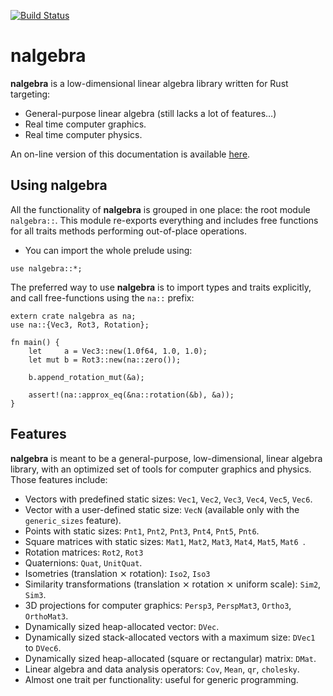 [![Build Status](https://travis-ci.org/sebcrozet/nalgebra.svg?branch=master)](https://travis-ci.org/sebcrozet/nalgebra)

nalgebra
========

**nalgebra** is a low-dimensional linear algebra library written for Rust targeting:

* General-purpose linear algebra (still lacks a lot of features…)
* Real time computer graphics.
* Real time computer physics.

An on-line version of this documentation is available [here](http://nalgebra.org/doc/nalgebra).

## Using **nalgebra**
All the functionality of **nalgebra** is grouped in one place: the root module `nalgebra::`.  This
module re-exports everything and includes free functions for all traits methods performing
out-of-place operations.

* You can import the whole prelude using:

```.ignore
use nalgebra::*;
```

The preferred way to use **nalgebra** is to import types and traits explicitly, and call
free-functions using the `na::` prefix:

```.rust
extern crate nalgebra as na;
use na::{Vec3, Rot3, Rotation};

fn main() {
    let     a = Vec3::new(1.0f64, 1.0, 1.0);
    let mut b = Rot3::new(na::zero());

    b.append_rotation_mut(&a);

    assert!(na::approx_eq(&na::rotation(&b), &a));
}
```


## Features
**nalgebra** is meant to be a general-purpose, low-dimensional, linear algebra library, with
an optimized set of tools for computer graphics and physics. Those features include:

* Vectors with predefined static sizes: `Vec1`, `Vec2`, `Vec3`, `Vec4`, `Vec5`, `Vec6`.
* Vector with a user-defined static size: `VecN` (available only with the `generic_sizes` feature).
* Points with static sizes: `Pnt1`, `Pnt2`, `Pnt3`, `Pnt4`, `Pnt5`, `Pnt6`.
* Square matrices with static sizes: `Mat1`, `Mat2`, `Mat3`, `Mat4`, `Mat5`, `Mat6 `.
* Rotation matrices: `Rot2`, `Rot3`
* Quaternions: `Quat`, `UnitQuat`.
* Isometries (translation ⨯ rotation): `Iso2`, `Iso3`
* Similarity transformations (translation ⨯ rotation ⨯ uniform scale): `Sim2`, `Sim3`.
* 3D projections for computer graphics: `Persp3`, `PerspMat3`, `Ortho3`, `OrthoMat3`.
* Dynamically sized heap-allocated vector: `DVec`.
* Dynamically sized stack-allocated vectors with a maximum size: `DVec1` to `DVec6`.
* Dynamically sized heap-allocated (square or rectangular) matrix: `DMat`.
* Linear algebra and data analysis operators: `Cov`, `Mean`, `qr`, `cholesky`.
* Almost one trait per functionality: useful for generic programming.
